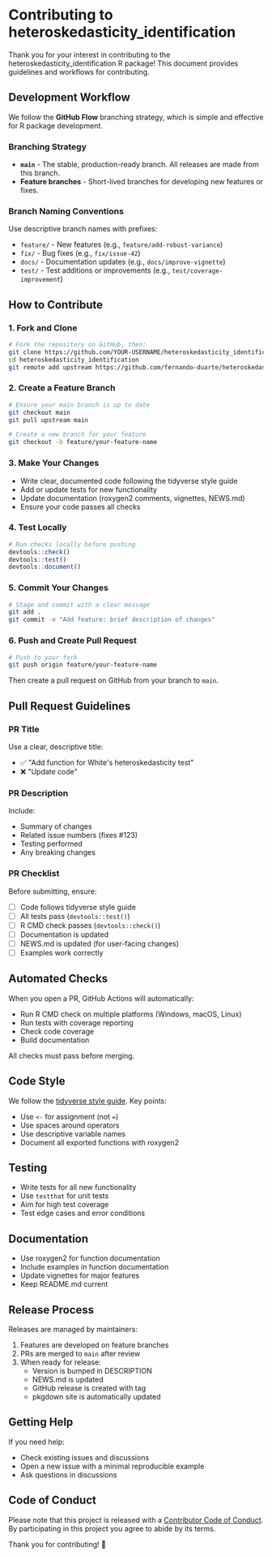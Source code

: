 # Contributing to heteroskedasticity_identification

Thank you for your interest in contributing to the heteroskedasticity_identification R package! This document provides guidelines and workflows for contributing.

## Development Workflow

We follow the **GitHub Flow** branching strategy, which is simple and effective for R package development.

### Branching Strategy

- **`main`** - The stable, production-ready branch. All releases are made from this branch.
- **Feature branches** - Short-lived branches for developing new features or fixes.

### Branch Naming Conventions

Use descriptive branch names with prefixes:

- `feature/` - New features (e.g., `feature/add-robust-variance`)
- `fix/` - Bug fixes (e.g., `fix/issue-42`)
- `docs/` - Documentation updates (e.g., `docs/improve-vignette`)
- `test/` - Test additions or improvements (e.g., `test/coverage-improvement`)

## How to Contribute

### 1. Fork and Clone

```bash
# Fork the repository on GitHub, then:
git clone https://github.com/YOUR-USERNAME/heteroskedasticity_identification.git
cd heteroskedasticity_identification
git remote add upstream https://github.com/fernando-duarte/heteroskedasticity_identification.git
```

### 2. Create a Feature Branch

```bash
# Ensure your main branch is up to date
git checkout main
git pull upstream main

# Create a new branch for your feature
git checkout -b feature/your-feature-name
```

### 3. Make Your Changes

- Write clear, documented code following the tidyverse style guide
- Add or update tests for new functionality
- Update documentation (roxygen2 comments, vignettes, NEWS.md)
- Ensure your code passes all checks

### 4. Test Locally

```r
# Run checks locally before pushing
devtools::check()
devtools::test()
devtools::document()
```

### 5. Commit Your Changes

```bash
# Stage and commit with a clear message
git add .
git commit -m "Add feature: brief description of changes"
```

### 6. Push and Create Pull Request

```bash
# Push to your fork
git push origin feature/your-feature-name
```

Then create a pull request on GitHub from your branch to `main`.

## Pull Request Guidelines

### PR Title

Use a clear, descriptive title:
- ✅ "Add function for White's heteroskedasticity test"
- ❌ "Update code"

### PR Description

Include:
- Summary of changes
- Related issue numbers (fixes #123)
- Testing performed
- Any breaking changes

### PR Checklist

Before submitting, ensure:
- [ ] Code follows tidyverse style guide
- [ ] All tests pass (`devtools::test()`)
- [ ] R CMD check passes (`devtools::check()`)
- [ ] Documentation is updated
- [ ] NEWS.md is updated (for user-facing changes)
- [ ] Examples work correctly

## Automated Checks

When you open a PR, GitHub Actions will automatically:
- Run R CMD check on multiple platforms (Windows, macOS, Linux)
- Run tests with coverage reporting
- Check code coverage
- Build documentation

All checks must pass before merging.

## Code Style

We follow the [tidyverse style guide](https://style.tidyverse.org/). Key points:

- Use `<-` for assignment (not `=`)
- Use spaces around operators
- Use descriptive variable names
- Document all exported functions with roxygen2

## Testing

- Write tests for all new functionality
- Use `testthat` for unit tests
- Aim for high test coverage
- Test edge cases and error conditions

## Documentation

- Use roxygen2 for function documentation
- Include examples in function documentation
- Update vignettes for major features
- Keep README.md current

## Release Process

Releases are managed by maintainers:

1. Features are developed on feature branches
2. PRs are merged to `main` after review
3. When ready for release:
   - Version is bumped in DESCRIPTION
   - NEWS.md is updated
   - GitHub release is created with tag
   - pkgdown site is automatically updated

## Getting Help

If you need help:
- Check existing issues and discussions
- Open a new issue with a minimal reproducible example
- Ask questions in discussions

## Code of Conduct

Please note that this project is released with a [Contributor Code of Conduct](CODE_OF_CONDUCT.md). By participating in this project you agree to abide by its terms.

Thank you for contributing! 🎉 
